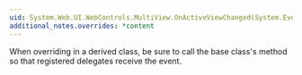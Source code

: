 ```yaml
---
uid: System.Web.UI.WebControls.MultiView.OnActiveViewChanged(System.EventArgs)
additional_notes.overrides: *content
---
```


<p>When overriding <xref href="System.Web.UI.WebControls.MultiView.OnActiveViewChanged(System.EventArgs)"></xref> in a derived class, be sure to call the base class's <xref href="System.Web.UI.WebControls.MultiView.OnActiveViewChanged(System.EventArgs)"></xref> method so that registered delegates receive the event.</p>


